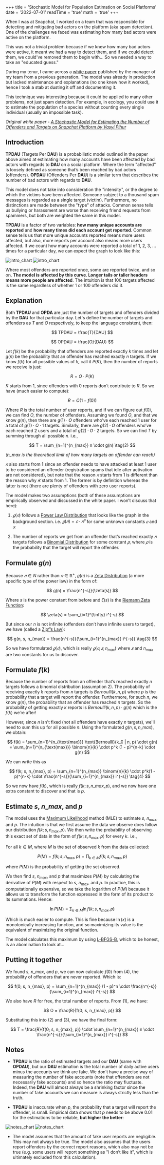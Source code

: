 +++
title = 'Stochastic Model for Population Estimation on Social Platforms'
date = '2022-07-01'
readTime = 'true'
math = 'true'
+++

When I was at Snapchat, I worked on a team that was responsible for detecting and mitigating bad actors on the platform (aka spam detection). One of the challenges we faced was estimating how many bad actors were active on the platform.

This was not a trivial problem because if we knew how many bad actors were active, it meant we had a way to detect them, and if we could detect them, we could've removed them to begin with... So we needed a way to take an "educated guess."

During my tenur, I came across a [white paper](https://arxiv.org/abs/2211.03754) published by the manager of my team from a previous generation. The model was already in production but lacked maintenance and explanations (no one knew how it worked), hence I took a stab at dusting it off and documenting it.

This technique was interesting because it could be applied to many other problems, not just spam detection. For example, in ecology, you could use it to estimate the population of a species without counting every single individual (usually an impossible task).

_Original white paper - [A Stochastic Model for Estimating the Number of Offenders and Targets on Snapchat Platform by Vasyl Pihur](https://arxiv.org/abs/2211.03754)_

## Introduction

**TPDAU** (Targets Per **DAU**) is a probabilistic model outlined in the paper above aimed at estimating how many accounts have been affected by bad actors with regards to **DAU** on a social platform. Where the term "affected" is loosely defined as someone that’s been reached by bad actors (offenders). **OPDAU** (Offenders Per **DAU**) is a similar term that describes the number of bad actors with regards to **DAU**.

This model does not take into consideration the "intensity", or the degree to which the victims have been affected. Someone subject to a thousand spam messages is regarded as a single target (victim). Furthermore, no distinctions are made between the "type" of attacks. Common sense tells us bullying or harassment are worse than receiving friend requests from spammers, but both are weighted the same in this model.

**TPDAU** is a factor of two variables: **how many unique accounts are reported** and **how many times did each account get reported**. Common sense tells us that more unique accounts reported means more users affected, but also, more reports per account also means more users affected. If we count how many accounts were reported a total of 1, 2, 3, ... times for a particular day, we can expect the graph to look like this:

![intro_chart](intro_light.webp#light)
![intro_chart](intro_dark.webp#dark)

Where most offenders are reported once, some are reported twice, and so on. **The model is affected by this curve. Longer tails or taller headers means more people are affected**. The intuition is that 100 targets affected is the same regardless of whether 1 or 100 offenders did it.

## Explanation

Both **TPDAU** and **OPDA** are just the number of targets and offenders divided by the **DAU** for that particular day. Let's define the number of targets and offenders as $T$ and $O$ respectively, to keep the language consistent, then:

$$
TPDAU = \frac{T}{DAU}
$$

$$
OPDAU = \frac{O}{DAU}
$$

Let $f(k)$ be the probability that offenders are reported exactly $k$ times and let $g(n)$ be the probability that an offender has reached exactly $n$ targets. If we know $f(k)$ for all possible values of $k$, call it $P(K)$, then the number of reports we receive is just:

$$
R = O \cdot P(K)
$$

$K$ starts from 1, since offenders with 0 reports don’t contribute to $R$. So we have (much easier to compute):

$$
R = O(1 - f(0)) \tag{1}
$$

Where $R$ is the total number of user reports, and if we can figure out $f(0)$, we can find $O$, the number of offenders. Assuming we found $O$, and that we know $g(n)$, then there are $g(1) \cdot O$ offenders who’ve each reached 1 user for a total of $g(1) \cdot O \cdot 1$ targets. Similarly, there are $g(2) \cdot O$ offenders who’ve each reached 2 users and a total of $g(2) \cdot O \cdot 2$ targets. So we can find $T$ by summing through all possible $n$. i.e.,

$$
T = \sum_{n=1}^{n_{max}} n \cdot g(n) \tag{2}
$$

_($n\_{max}$ is the theoretical limit of how many targets an offender can reach)_

$𝑛$ also starts from 1 since an offender needs to have attacked at least 1 user to be considered an offender (registration spams that idle after activation are not considered), but note that the reason $𝑛$ starts from 1 is different than the reason why $𝐾$ starts from 1. The former is by definition whereas the latter is not (there are plenty of offenders with zero user reports).

The model makes two assumptions (both of these assumptions are empirically observed and discussed in the white paper. I won’t discuss that here):

1. $𝑔(𝑛)$ follows a [Power Law Distribution](https://en.wikipedia.org/wiki/Power_law) that looks like the graph in the background section. i.e. $𝑔(𝑛) = 𝑐 \cdot 𝑛^𝑠$ for some unknown constants $𝑐$ and $𝑠$.

2. The number of reports we get from an offender that’s reached exactly $𝑛$ targets follows a [Binomial Distribution](https://www.google.com/search?client=safari&rls=en&q=Binomial+Distribution&ie=UTF-8) for some constant $𝑝$, where $𝑝$ is the probability that the target will report the offender.

## Formulate $g(n)$

Because $𝑛 \in N$ rather than $𝑛 \in \mathbb{R}^{+}$, 𝑔(𝑛) is a [Zeta Distribution](https://www.google.com/search?client=safari&rls=en&q=Zeta+Distribution&ie=UTF-8) (a more specific type of the power law) in the form of:

$$
g(n) = \frac{n^{-s}}{\zeta(s)}
$$

Where $s$ is the power constant from before and $\zeta(s)$ is the [Riemann Zeta Function](https://en.wikipedia.org/wiki/Riemann_zeta_function):

$$
\zeta(s) = \sum_{i=1}^{\infty} i^{-s}
$$

But since our $n$ is not infinite (offenders don’t have infinite users to target), we have (called a [Zipf’s Law](https://simple.wikipedia.org/wiki/Zipf%27s_law#:~:text=Zipf's%20law%20is%20an%20empirical,rank%20in%20the%20frequency%20table)):

$$
g(n, s, n_{max}) = \frac{n^{-s}}{\sum_{i=1}^{n_{max}} i^{-s}} \tag{3}
$$

So we have formulated $𝑔(𝑛)$, which is really $𝑔(𝑛, 𝑠, n_{max})$ where $𝑠$ and $n_{max}$ are two constants for us to discover.

## Formulate $f(k)$

Because the number of reports from an offender that’s reached exactly $n$ targets follows a binomial distribution (assumption 2). The probability of receiving exactly $k$ reports from $n$ targets is $Bernoulli(k, n, p)$ where $p$ is the probability that a target will report the offender. Furthermore, for such $n$, we know $g(n)$, the probability that an offender has reached $n$ targets. So the probability of getting exactly $k$ reports is $Bernoulli(k, n, p) \cdot g(n)$ which is the $f(k)$ we’re after!

However, since $n$ isn't fixed (not all offenders have exactly $n$ targets), we'll need to sum this up for all possible $n$. Using the formulated $g(n, s, n\_{max})$, we obtain:

$$
f(k) = \sum_{n=1}^{n_{\text{max}}} \text{Bernoulli}(k_0 | n, p) \cdot g(n) = \sum_{n=1}^{n_{\text{max}}} \binom{n}{k} \cdot p^k (1 - p)^{n-k} \cdot g(n)
$$

We can write this as

$$
f(k; s, n_{max}, p) = \sum_{n=1}^{n_{max}} \binom{n}{k} \cdot p^k(1 - p)^{n-k} \cdot \frac{n^{-s}}{\sum_{i=1}^{n_{max}} i^{-s}} \tag{4}
$$

So we now have $f(k)$, which is really $f(k; s, n\_{max}, p)$, and we now have one extra constant to discover and that is $p$.

## Estimate $s$, $n\_{max}$, and $p$

The model uses the [Maximum Likelihood](https://en.wikipedia.org/wiki/Maximum_likelihood_estimation#:~:text=In%20statistics%2C%20maximum%20likelihood%20estimation,observed%20data%20is%20most%20probable.) method (MLE) to estimate $s$, $n_{max}$, and $p$. The intuition is that we first assume the data we observe does follow our distribution $f(k; s, n_{max}, p)$. We then write the probability of observing this exact set of data in the form of $f(k; s, n_{max}, p)$ for every $k$. i.e.,

For all $k \in M$, where $M$ is the set of observed $k$ from the data collected:

$$
P(M) = f(k; s, n_{max}, p) =\prod_{k \in M} f(k; s, n_{max}, p)
$$

where $P(M)$ is the probability of getting the set observed.

We then find $s$, $n_{max}$, and $p$ that maximizes $P(M)$ by calculating the derivative of $P(M)$ with respect to $s$, $n_{max}$, and $p$. In practice, this is computationally expensive, so we take the logarithm of $P(M)$ because it allows us to transform the function expressed in the form of its product to its summations. Hence:

$$
\ln P(M) = \sum_{k \in M} \ln f(k; s, n_{max}, p)
$$

Which is much easier to compute. This is fine because $\ln(x)$ is a monotonically increasing function, and so maximizing its value is the equivalent of maximizing the original function.

The model calculates this maximum by using [L-BFGS-B](https://bergant.github.io/nlexperiment/flocking_bfgs.html), which to be honest, is an abomination to look at...

## Putting it together

We found $s$, $n\_{max}$, and $p$, we can now calculate $f(0)$ from (4), the probability of offenders that are never reported. Which is:

$$
f(0; s, n_{max}, p) = \sum_{n=1}^{n_{max}} (1 - p)^n \cdot \frac{n^{-s}}{\sum_{i=1}^{n_{max}} i^{-s}}
$$

We also have $R$ for free, the total number of reports. From (1), we have:

$$
O = \frac{R}{f(0; s, n_{max}, p)}
$$

Substituting this into (2) and (3), we have the final form:

$$
T = \frac{R}{f(0; s, n_{max}, p)} \cdot \sum_{n=1}^{n_{max}} n \cdot \frac{n^{-s}}{\sum_{i=1}^{n_{max}} i^{-s}}
$$

## Notes

- **TPDAU** is the ratio of estimated targets and our **DAU** (same with **OPDAU**), but our **DAU** estimation is the total number of daily active users minus the accounts we think are fake. We don’t have a precise way of measuring the number of fake accounts (note that offenders are not necessarily fake accounts) and so hence the ratio may fluctuate. Indeed, the **DAU** will almost always be a shrinking factor since the number of fake accounts we can measure is always strictly less than the truth.

- **TPDAU** is inaccurate when $p$, the probability that a target will report the offender, is small. Empirical data shows that $p$ needs to be above $0.01$ for the estimations to be reliable, **but higher the better**:

![notes_chart](notes_light.webp#light)
![notes_chart](notes_dark.webp#dark)

- The model assumes that the amount of fake user reports are negligible. This may not always be true. The model also assumes that the users report offenders by the correct report reasons, which also may not be true (e.g. some users will report something as "I don’t like it", which is ultimately excluded from this calculation).

